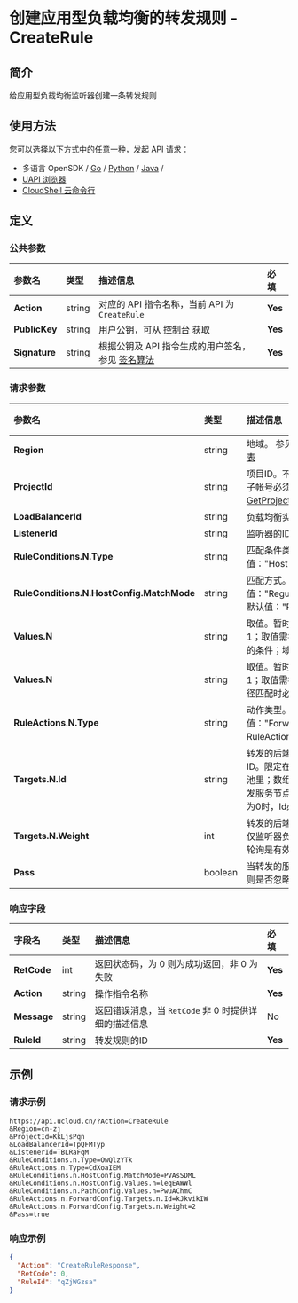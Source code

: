 # 创建应用型负载均衡的转发规则 - CreateRule

## 简介

给应用型负载均衡监听器创建一条转发规则






## 使用方法

您可以选择以下方式中的任意一种，发起 API 请求：
- 多语言 OpenSDK / [Go](https://github.com/ucloud/ucloud-sdk-go) / [Python](https://github.com/ucloud/ucloud-sdk-python3) / [Java](https://github.com/ucloud/ucloud-sdk-java) /
- [UAPI 浏览器](https://console.ucloud.cn/uapi/detail?id=CreateRule)
- [CloudShell 云命令行](https://shell.ucloud.cn/)


## 定义

### 公共参数

| 参数名 | 类型 | 描述信息 | 必填 |
|:---|:---|:---|:---|
| **Action**     | string  | 对应的 API 指令名称，当前 API 为 `CreateRule`                        | **Yes** |
| **PublicKey**  | string  | 用户公钥，可从 [控制台](https://console.ucloud.cn/uapi/apikey) 获取                                             | **Yes** |
| **Signature**  | string  | 根据公钥及 API 指令生成的用户签名，参见 [签名算法](api/summary/signature.md)  | **Yes** |

### 请求参数

| 参数名 | 类型 | 描述信息 | 必填 |
|:---|:---|:---|:---|
| **Region** | string | 地域。 参见 [地域和可用区列表](https://docs.ucloud.cn/api/summary/regionlist) |**Yes**|
| **ProjectId** | string | 项目ID。不填写为默认项目，子帐号必须填写。 请参考[GetProjectList接口](https://docs.ucloud.cn/api/summary/get_project_list) |**Yes**|
| **LoadBalancerId** | string | 负载均衡实例的ID |**Yes**|
| **ListenerId** | string | 监听器的ID |**Yes**|
| **RuleConditions.N.Type** | string | 匹配条件类型。限定枚举值："Host"/"Path" |**Yes**|
| **RuleConditions.N.HostConfig.MatchMode** | string | 匹配方式。限定枚举值："Regular"/"Wildcard"，默认值："Regular" |No|
| **Values.N** | string | 取值。暂时只支持数组长度为1；取值需符合相关匹配方式的条件；域名匹配时必填 |No|
| **Values.N** | string | 取值。暂时只支持数组长度为1；取值需符合相关条件；路径匹配时必填 |No|
| **RuleActions.N.Type** | string | 动作类型。限定枚举值："Forward"；RuleActions暂支持长度为1 |**Yes**|
| **Targets.N.Id** | string | 转发的后端服务节点的标识ID。限定在监听器的服务节点池里；数组长度可以是0；转发服务节点配置的数组长度不为0时，Id必填 |No|
| **Targets.N.Weight** | int | 转发的后端服务节点的权重。仅监听器负载均衡算法是加权轮询是有效 |No|
| **Pass** | boolean | 当转发的服务节点为空时，规则是否忽略。默认值true |No|

### 响应字段

| 字段名 | 类型 | 描述信息 | 必填 |
|:---|:---|:---|:---|
| **RetCode** | int | 返回状态码，为 0 则为成功返回，非 0 为失败 |**Yes**|
| **Action** | string | 操作指令名称 |**Yes**|
| **Message** | string | 返回错误消息，当 `RetCode` 非 0 时提供详细的描述信息 |No|
| **RuleId** | string | 转发规则的ID |**Yes**|




## 示例

### 请求示例
    
```
https://api.ucloud.cn/?Action=CreateRule
&Region=cn-zj
&ProjectId=KkLjsPqn
&LoadBalancerId=TpQFMTyp
&ListenerId=TBLRaFqM
&RuleConditions.n.Type=OwQlzYTk
&RuleActions.n.Type=CdXoaIEM
&RuleConditions.n.HostConfig.MatchMode=PVAsSDML
&RuleConditions.n.HostConfig.Values.n=leqEAWWl
&RuleConditions.n.PathConfig.Values.n=PwuAChmC
&RuleActions.n.ForwardConfig.Targets.n.Id=kJkvikIW
&RuleActions.n.ForwardConfig.Targets.n.Weight=2
&Pass=true
```

### 响应示例
    
```json
{
  "Action": "CreateRuleResponse",
  "RetCode": 0,
  "RuleId": "qZjWGzsa"
}
```





